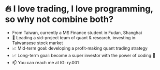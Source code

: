 # 🔥 I love trading, I love programming, so why not combine both?
- From Taiwan, currently a MS Finance student in Fudan, Shanghai
- 🏀 Leading a sid-project team of quant & research, investing in Taiwansese stock market
- 📈 Mid-term goal: developing a profit-making quant trading strategy
- 📈 Long-term goal: become a super investor with the power of coding 🐯
- 📫 You can reach me at IG: ry.001
